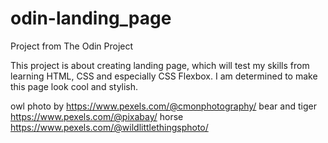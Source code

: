# odin-landing_page
Project from The Odin Project

This project is about creating landing page, which will test my skills from learning HTML, CSS and especially CSS Flexbox.
I am determined to make this page look cool and stylish.


owl photo by https://www.pexels.com/@cmonphotography/
bear and tiger https://www.pexels.com/@pixabay/
horse https://www.pexels.com/@wildlittlethingsphoto/
